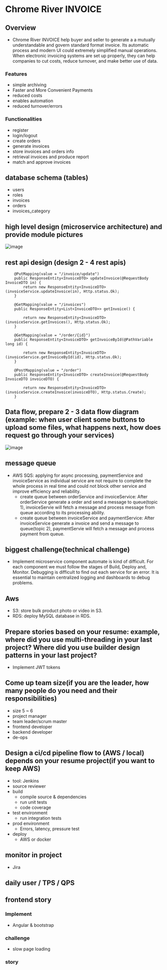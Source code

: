 # Chrome River INVOICE
## Overview
- Chrome River INVOICE help buyer and seller to generate a a mutually understandable and govern standard format invoice. Its automatic process and modern UI could extremely simplified manual operations. When electronic invoicing systems are set up properly, they can help companies to cut costs, reduce turnover, and make better use of data.
### Features
- simple archiving
- Faster and More Convenient Payments
- reduced costs
- enables automation
- reduced turnover/errors
### Functionalities
- register
- login/logout
- create orders
- generate invoices
- store invoices and orders info
- retrieval invoices and produce report
- match and approve invoices
## database schema (tables)
- users
- roles
- invoices
- orders
- invoices_category
## high level design (microservice architecture) and provide module pictures
![image](https://github.com/bestHenryJ/antra_projects/assets/130790693/7be3f88b-b933-4ca5-8512-461482211ee5)
## rest api design (design 2 - 4 rest apis)
```
	@PutMapping(value = "/invoice/update")
	public ResponseEntity<InvoiceDTO> updateInvoice(@RequestBody InvoiceDTO in) {
		return new ResponseEntity<InvoiceDTO>(invoiceService.updateInvoice(in), Http.status.Ok);
	}
```
```
	@GetMapping(value = "/invoices")
	public ResponseEntity<List<InvoiceDTO>> getInvoice() {

		return new ResponseEntity<InvoiceDTO>(invoiceService.getInvoices(), Http.status.Ok);
	}
```
```
	@GetMapping(value = "/order/{id}")
	public ResponseEntity<InvoiceDTO> getInvoiceById(@PathVariable long id) {

		return new ResponseEntity<InvoiceDTO>(invoiceService.getInvoiceById(id), Http.status.Ok);
	}
```
```
	@PostMapping(value = "/order")
	public ResponseEntity<InvoiceDTO> createInvoice(@RequestBody InvoiceDTO invoiceDTO) {

		return new ResponseEntity<InvoiceDTO>(invoiceService.createInvoice(invoiceDTO), Http.status.Create);
	}
```
## Data flow, prepare 2 - 3 data flow diagram (example: when user client some buttons to upload some files, what happens next, how does request go through your services)
![image](https://github.com/bestHenryJ/antra_projects/assets/130790693/98cbcbd9-691f-4793-bbc9-497f467cec3f)
## message queue
- AWS SQS: applying for async processing, paymentService and invoiceService as individual service are not require to complete the whole process in real time and could not block other service and improve efficiency and reliability.
  - create queue between orderService and invoiceService: After orderService generate a order and send a message to queue(topic 1), invoiceServie will fetch a message and process message from queue according to its processing ability.
  - create queue between invoiceService and paymentService: After invoiceService generate a invoice and send a message to queue(topic 2), paymentServie will fetch a message and process payment from queue.
## biggest challenge(technical challenge)
- Implement microservice component automate is kind of difficult. For each component we must follow the stages of Build, Deploy and, Monitor. Debugging is difficult to find out each service for an error. It is essential to maintain centralized logging and dashboards to debug problems.
## Aws
- S3: store bulk product photo or video in S3.
- RDS: deploy MySQL database in RDS.
## Prepare stories based on your resume: example,  where did you use multi-threading in your last project? Where did you use builder design patterns in your last project?
- Implement JWT tokens
## Come up team size(if you are the leader, how many people do you need and their responsibilities)
- size 5 ~ 6
- project manager
- team leader/scrum master
- frontend developer
- backend developer
- de-ops
## Design a ci/cd pipeline flow to (AWS / local) depends on your resume project(if you want to keep AWS)
- tool: Jenkins
- source reviewer
- build
  - compile source & dependencies
  - run unit tests
  - code coverage
- test environment
  - run integration tests
- prod environment
  - Errors, latency, pressure test
- deploy
  - AWS or docker
## monitor in project
- Jira
## daily user / TPS / QPS
## frontend story
### Implement
- Angular & bootstrap
### challenge
- slow page loading
### story
